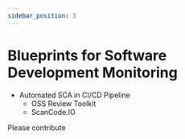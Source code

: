 ```yaml
---
sidebar_position: 3
---
```


# Blueprints for Software Development Monitoring

- Automated SCA in CI/CD Pipeline
    - OSS Review Toolkit
    - ScanCode.IO  

Please contribute